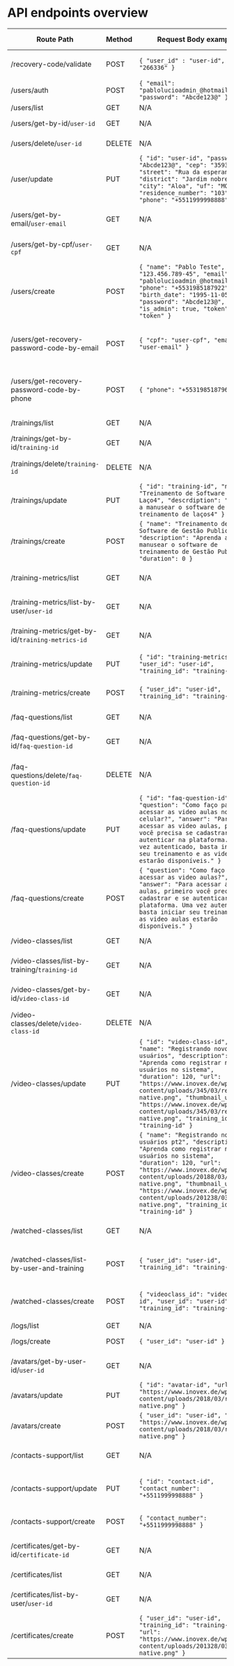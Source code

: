 # API endpoints overview

| Route Path                                          | Method | Request Body example                                                                                                          | Route Objective                                | Access Level |
|-----------------------------------------------------|--------|------------------------------------------------------------------------------------------------------------------------|------------------------------------------------|--------------|
| /recovery-code/validate                             | POST   | `{ "user_id" : "user-id", "code": "266336" }`                                                                          | Validate a recovery code                       | -            |
| /users/auth                                         | POST   | `{ "email": "pablolucioadmin_@hotmail.com", "password": "Abcde123@" }`                                                 | Authenticate a user                            | -            |
| /users/list                                         | GET    | N/A                                                                                                                    | List all users                                 | admin        |
| /users/get-by-id/`user-id`                          | GET    | N/A                                                                                                                    | Get user details by ID                         | user         |
| /users/delete/`user-id`                             | DELETE | N/A                                                                                                                    | Delete a user by ID                            | user         |
| /user/update                                        | PUT    | `{ "id": "user-id", "password": "Abcde123@", "cep": "35930-544", "street": "Rua da esperança", "district": "Jardim nobre", "city": "Aloa", "uf": "MG", "residence_number": "103", "phone": "+5511999998888" }` | Update user information                        | user         |
| /users/get-by-email/`user-email`                    | GET    | N/A                                                                                                                    | Get user details by email                      | user         |
| /users/get-by-cpf/`user-cpf`                        | GET    | N/A                                                                                                                    | Get user details by CPF                        | user         |
| /users/create                                       | POST   | `{ "name": "Pablo Teste", "cpf": "123.456.789-45", "email": "pablolucioadmin_@hotmail.com", "phone": "+5531985187922", "birth_date": "1995-11-05", "password": "Abcde123@", "is_admin": true, "token": "token" }` | Create a new user                              | -            |
| /users/get-recovery-password-code-by-email          | POST   | `{ "cpf": "user-cpf", "email": "user-email" }`                                                                         | Get recovery password code by email            | -            |
| /users/get-recovery-password-code-by-phone          | POST   | `{ "phone": "+5531985187963" }`                                                                                        | Get recovery password code by phone SMS           | -            |
| /trainings/list                                     | GET    | N/A                                                                                                                    | List all trainings                             | user         |
| /trainings/get-by-id/`training-id`                  | GET    | N/A                                                                                                                    | Get training details by ID                     | user         |
| /trainings/delete/`training-id`                     | DELETE | N/A                                                                                                                    | Delete a training by ID                        | admin        |
| /trainings/update                                   | PUT    | `{ "id": "training-id", "name": "Treinamento de Software de Laço4", "descrdiption": "Aprenda a manusear o software de treinamento de laços4" }` | Update training details                        | admin        |
| /trainings/create                                   | POST   | `{ "name": "Treinamento de Software de Gestão Publica", "description": "Aprenda a manusear o software de treinamento de Gestão Publica", "duration": 0 }` | Create a new training                          | admin        |
| /training-metrics/list                              | GET    | N/A                                                                                                                    | List all training metrics                      | admin         |
| /training-metrics/list-by-user/`user-id`            | GET    | N/A                                                                                                                    | List training metrics by user ID               | user         |
| /training-metrics/get-by-id/`training-metrics-id`   | GET    | N/A                                                                                                                    | Get training metrics details by ID             | user         |
| /training-metrics/update                            | PUT    | `{ "id": "training-metrics-id", "user_id": "user-id", "training_id": "training-id" }`                                  | Update training metrics                        | user         |
| /training-metrics/create                            | POST   | `{ "user_id": "user-id", "training_id": "training-id" }`                                                               | Create new training metrics                    | user         |
| /faq-questions/list                                 | GET    | N/A                                                                                                                    | List all FAQ questions                         | user         |
| /faq-questions/get-by-id/`faq-question-id`          | GET    | N/A                                                                                                                    | Get FAQ question details by ID                 | user         |
| /faq-questions/delete/`faq-question-id`             | DELETE | N/A                                                                                                                    | Delete a FAQ question by ID                    | admin        |
| /faq-questions/update                               | PUT    | `{ "id": "faq-question-id", "question": "Como faço para acessar as video aulas no celular?", "answer": "Para acessar as video aulas, primeiro você precisa se cadastrar e se autenticar na plataforma. Uma vez autenticado, basta iniciar seu treinamento e as video aulas estarão disponíveis." }` | Update FAQ question details                    | admin        |
| /faq-questions/create                               | POST   | `{ "question": "Como faço para acessar as video aulas?", "answer": "Para acessar as video aulas, primeiro você precisa se cadastrar e se autenticar na plataforma. Uma vez autenticado, basta iniciar seu treinamento e as video aulas estarão disponíveis." }` | Create a new FAQ question                      | admin        |
| /video-classes/list                                 | GET    | N/A                                                                                                                    | List all video classes                         | user         |
| /video-classes/list-by-training/`training-id`       | GET    | N/A                                                                                                                    | List video classes by training ID              | user         |
| /video-classes/get-by-id/`video-class-id`           | GET    | N/A                                                                                                                    | Get video class details by ID                  | user         |
| /video-classes/delete/`video-class-id`              | DELETE | N/A                                                                                                                    | Delete a video class by ID                     | admin        |
| /video-classes/update                               | PUT    | `{ "id": "video-class-id", "name": "Registrando novos usuários", "description": "Aprenda como registrar novos usuários no sistema", "duration": 120, "url": "https://www.inovex.de/wp-content/uploads/345/03/react-native.png", "thumbnail_url": "https://www.inovex.de/wp-content/uploads/345/03/react-native.png", "training_id": "training-id" }` | Update video class details                     | admin        |
| /video-classes/create                               | POST   | `{ "name": "Registrando novos usuários pt2", "description": "Aprenda como registrar novos usuários no sistema", "duration": 120, "url": "https://www.inovex.de/wp-content/uploads/20188/03/react-native.png", "thumbnail_url": "https://www.inovex.de/wp-content/uploads/201238/03/react-native.png", "training_id": "training-id" }` | Create a new video class                       | admin        |
| /watched-classes/list                               | GET    | N/A                                                                                                                    | List all watched classes                       | admin         |
| /watched-classes/list-by-user-and-training          | POST   | `{ "user_id": "user-id", "training_id": "training-id" }`                                                               | Get watched classes by user and training       | user         |
| /watched-classes/create                             | POST   | `{ "videoclass_id": "video-class-id", "user_id": "user-id", "training_id": "training-id" }`                            | Create a new watched class                     | user         |
| /logs/list                                          | GET    | N/A                                                                                                                    | List all logs                                  | admin        |
| /logs/create                                        | POST   | `{ "user_id": "user-id" }`                                                                                             | Create a new log                               | user         |
| /avatars/get-by-user-id/`user-id`                   | GET    | N/A                                                                                                                    | Get avatar details by user ID                  | user         |
| /avatars/update                                     | PUT    | `{ "id": "avatar-id", "url": "https://www.inovex.de/wp-content/uploads/2018/03/react-native.png" }`                    | Update avatar details                          | user         |
| /avatars/create                                     | POST   | `{ "user_id": "user-id", "url": "https://www.inovex.de/wp-content/uploads/2018/03/react-native.png" }`                 | Create a new avatar                            | user         |
| /contacts-support/list                                          | GET    | N/A                                                                                                                    | List all contacts-support                                  | user        |
| /contacts-support/update                            | PUT    | `{ "id": "contact-id", "contact_number": "+5511999998888" }`                                                        | Update contact support details                 | admin        |
| /contacts-support/create                            | POST   | `{ "contact_number": "+5511999998888" }`                                                                            | Create a new contact support                   | admin        |
| /certificates/get-by-id/`certificate-id`            | GET    | N/A                                                                                                                    | Get certificate details by ID                  | user         |
| /certificates/list                                  | GET    | N/A                                                                                                                    | List all certificates                          | admin         |
| /certificates/list-by-user/`user-id`                | GET    | N/A                                                                                                                    | List certificates by user ID                   | user         |
| /certificates/create                                | POST   | `{ "user_id": "user-id", "training_id": "training-id", "url": "https://www.inovex.de/wp-content/uploads/201328/03/react-native.png" }` | Create a new certificate                       | user         |
